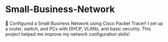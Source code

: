 # Small-Business-Network
🚀 Configured a Small Business Network using Cisco Packet Tracer!  I set up a router, switch, and PCs with DHCP, VLANs, and basic security. This project helped me improve my network configuration skills!
